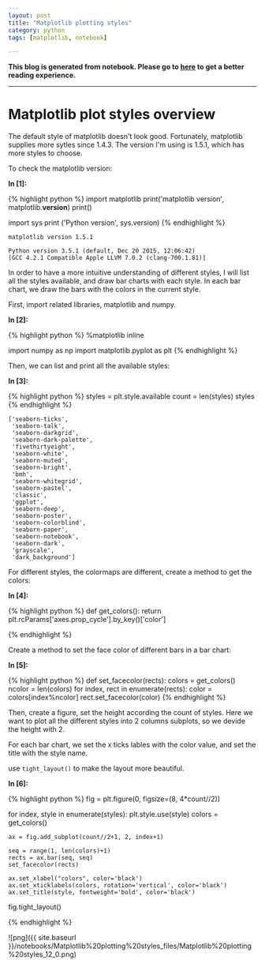 ```yaml
---
layout: post
title: "Matplotlib plotting styles"
category: python
tags: [matplotlib, notebook]

---
```



**This blog is generated from notebook. Please go to [here](http://nbviewer.jupyter.org/github/qszhuan/qszhuan-notebook/blob/master/data-visualization/Matplotlib%20plotting%20styles.ipynb) to get a better reading experience.**

---

# Matplotlib plot styles overview

The default style of matplotlib doesn't look good. Fortunately, matplotlib supplies more sytles since 1.4.3. The version I'm using is 1.5.1, which has more styles to choose.

To check the matplotlib version:

**In [1]:**

{% highlight python %}
import matplotlib
print('matplotlib version', matplotlib.__version__)
print()

import sys
print ('Python version', sys.version)
{% endhighlight %}

    matplotlib version 1.5.1
    
    Python version 3.5.1 (default, Dec 20 2015, 12:06:42) 
    [GCC 4.2.1 Compatible Apple LLVM 7.0.2 (clang-700.1.81)]


In order to have a more intuitive understanding of different styles, I will list all the styles available, and draw bar charts with each style. In each bar chart, we draw the bars with the colors in the current style.

First, import related libraries, matplotlib and numpy.



**In [2]:**

{% highlight python %}
%matplotlib inline

import numpy as np
import matplotlib.pyplot as plt
{% endhighlight %}

Then, we can list and print all the available styles:

**In [3]:**

{% highlight python %}
styles = plt.style.available
count = len(styles)
styles
{% endhighlight %}




    ['seaborn-ticks',
     'seaborn-talk',
     'seaborn-darkgrid',
     'seaborn-dark-palette',
     'fivethirtyeight',
     'seaborn-white',
     'seaborn-muted',
     'seaborn-bright',
     'bmh',
     'seaborn-whitegrid',
     'seaborn-pastel',
     'classic',
     'ggplot',
     'seaborn-deep',
     'seaborn-poster',
     'seaborn-colorblind',
     'seaborn-paper',
     'seaborn-notebook',
     'seaborn-dark',
     'grayscale',
     'dark_background']



For different styles, the colormaps are different, create a method to get the colors:

**In [4]:**

{% highlight python %}
def get_colors():
    return plt.rcParams['axes.prop_cycle'].by_key()['color']

{% endhighlight %}

Create a method to set the face color of different bars in a bar chart:

**In [5]:**

{% highlight python %}
def set_facecolor(rects):
    colors = get_colors()
    ncolor = len(colors)
    for index, rect in enumerate(rects):
        color = colors[index%ncolor]
        rect.set_facecolor(color)
{% endhighlight %}

Then, create a figure, set the height according the count of styles. Here we want to plot all the different styles into 2 columns subplots, so we devide the height with 2.

For each bar chart, we set the x ticks lables with the color value, and set the title with the style name.

use `tight_layout()` to make the layout more beautiful.

**In [6]:**

{% highlight python %}
fig = plt.figure(0, figsize=(8, 4*count//2))

for index, style in enumerate(styles):
    plt.style.use(style)
    colors = get_colors()
    
    ax = fig.add_subplot(count//2+1, 2, index+1)
        
    seq = range(1, len(colors)+1)
    rects = ax.bar(seq, seq)
    set_facecolor(rects)
    
    ax.set_xlabel("colors", color='black')
    ax.set_xticklabels(colors, rotation='vertical', color='black')
    ax.set_title(style, fontweight='bold', color='black')
    
    
fig.tight_layout()
    
{% endhighlight %}


![png]({{ site.baseurl }}/notebooks/Matplotlib%20plotting%20styles_files/Matplotlib%20plotting%20styles_12_0.png)


